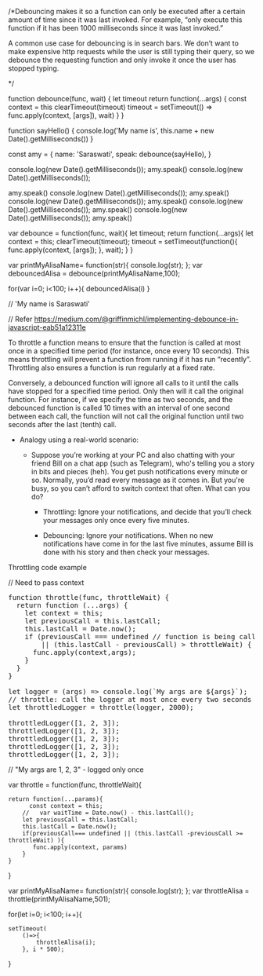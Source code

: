 /*Debouncing makes it so a function can only be executed after a certain amount of time since it was last invoked. For example, “only execute this function if it has been 1000 milliseconds since it was last invoked.”

A common use case for debouncing is in search bars. We don’t want to make expensive http requests while the user is still typing their query, so we debounce the requesting function and only invoke it once the user has stopped typing.

*/


function debounce(func, wait) {
  let timeout
  return function(...args) {
    const context = this
    clearTimeout(timeout)
    timeout = setTimeout(() => func.apply(context, [args]), wait)
  }
}

function sayHello() {
  console.log('My name is', this.name + new Date().getMilliseconds())
}

const amy = {
  name: 'Saraswati',
  speak: debounce(sayHello),
}

console.log(new Date().getMilliseconds());
amy.speak()
console.log(new Date().getMilliseconds());

amy.speak()
console.log(new Date().getMilliseconds());
amy.speak()
console.log(new Date().getMilliseconds());
amy.speak()
console.log(new Date().getMilliseconds());
amy.speak()
console.log(new Date().getMilliseconds());
amy.speak()

  

var debounce = function(func, wait){
    let timeout;
    return function(...args){
        let context = this;
        clearTimeout(timeout);
        timeout = setTimeout(function(){
            func.apply(context,  [args]);
        }, wait);
    }
}

var printMyAlisaName= function(str){
        console.log(str);
};
var debouncedAlisa = debounce(printMyAlisaName,100);

for(var i=0; i<100; i++){
    debouncedAlisa(i)
}

// 'My name is Saraswati'

// Refer https://medium.com/@griffinmichl/implementing-debounce-in-javascript-eab51a12311e



To throttle a function means to ensure that the function is called at most once in a specified time period (for instance, once every 10 seconds). This means throttling will prevent a function from running if it has run “recently”. Throttling also ensures a function is run regularly at a fixed rate.

Conversely, a debounced function will ignore all calls to it until the calls have stopped for a specified time period. Only then will it call the original function. For instance, if we specify the time as two seconds, and the debounced function is called 10 times with an interval of one second between each call, the function will not call the original function until two seconds after the last (tenth) call.

* Analogy using a real-world scenario:

  - Suppose you’re working at your PC and also chatting with your friend Bill on a chat app (such as Telegram), who's telling you a story in bits and pieces (heh). You get push notifications every minute or so. Normally, you’d read every message as it comes in. But you're busy, so you can’t afford to switch context that often. What can you do?


    - Throttling: Ignore your notifications, and decide that you’ll check your messages only once every five minutes.
    
    - Debouncing: Ignore your notifications. When no new notifications have come in for the last five minutes, assume Bill is done with his story and then check your messages.


Throttling code example 


// Need to pass context 

<pre>
function throttle(func, throttleWait) {
  return function (...args) {
    let context = this;
    let previousCall = this.lastCall;
    this.lastCall = Date.now();
    if (previousCall === undefined // function is being called for the first time
        || (this.lastCall - previousCall) > throttleWait) { // throttle time has elapsed
      func.apply(context,args);
    }
  }
}

let logger = (args) => console.log(`My args are ${args}`);
// throttle: call the logger at most once every two seconds
let throttledLogger = throttle(logger, 2000); 

throttledLogger([1, 2, 3]);
throttledLogger([1, 2, 3]);
throttledLogger([1, 2, 3]);
throttledLogger([1, 2, 3]);
throttledLogger([1, 2, 3]);
</pre>

// "My args are 1, 2, 3" - logged only once



var throttle = function(func, throttleWait){

    return function(...params){
          const context = this;
        //   var waitTime = Date.now() - this.lastCall();
		let previousCall = this.lastCall;
        this.lastCall = Date.now();
        if(previousCall=== undefined || (this.lastCall -previousCall >= throttleWait) ){
           func.apply(context, params)
        }
    }
}

var printMyAlisaName= function(str){
        console.log(str);
};
var throttleAlisa = throttle(printMyAlisaName,501);

for(let i=0; i<100; i++){

    setTimeout(
        ()=>{
            throttleAlisa(i);
        }, i * 500);
}